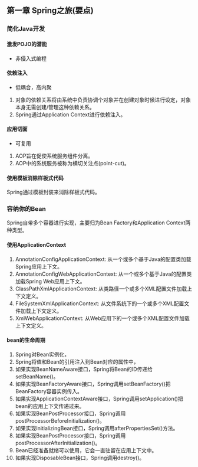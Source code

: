 ## 第一章 Spring之旅(要点)
### 简化Java开发
#### 激发POJO的潜能
- 非侵入式编程

#### 依赖注入
- 低耦合，高内聚
1. 对象的依赖关系将由系统中负责协调个对象并在创建对象时候进行设定，对象本身无需创建/管理这种依赖关系。
2. Spring通过Application Context进行依赖注入。

#### 应用切面
- 可复用
1. AOP旨在促使系统服务组件分离。
2. AOP中的系统服务被称为横切关注点(point-cut)。

#### 使用模板消除样板式代码
Spring通过模板封装来消除样板式代码。

### 容纳你的Bean
Spring自带多个容器进行实现，主要归为Bean Factory和Application Context两种类型。
#### 使用ApplicationContext
1. AnnotationConfigApplicationContext: 从一个或多个基于Java的配置类加载Spring应用上下文。
2. AnnotationConfigWebApplicationContext:  从一个或多个基于Java的配置类加载Spring Web应用上下文。
3. ClassPathXmlApplicationContext: 从类路径一个或多个XML配置文件加载上下文定义。
4. FileSystemXmlApplicationContext: 从文件系统下的一个或多个XML配置文件加载上下文定义。
5. XmlWebApplicationContext: 从Web应用下的一个或多个XML配置文件加载上下文定义。
#### bean的生命周期
1. Spring对Bean实例化，
2. Spring将值和Bean的引用注入到Bean对应的属性中，
3. 如果实现BeanNameAware接口，Spring将Bean的ID传递给setBeanName()。
4. 如果实现BeanFactoryAware接口，Spring调用setBeanFactory()把BeanFactory容器实例传入。
5. 如果实现ApplicationContextAware接口，Spring调用setApplication()把bean的应用上下文传递过来。
6. 如果实现BeanPostProcessor接口，Spring调用postProcessorBeforeInitialization()。
7. 如果实现InitializingBean接口，Spring调用afterPropertiesSet()方法。
8. 如果实现BeanPostProcessor接口，Spring调用postProcessorAfterInitialization()。
9. Bean已经准备就绪可以使用，它会一直驻留在应用上下文中。
10. 如果实现DisposableBean接口，Spring调用destroy()。
